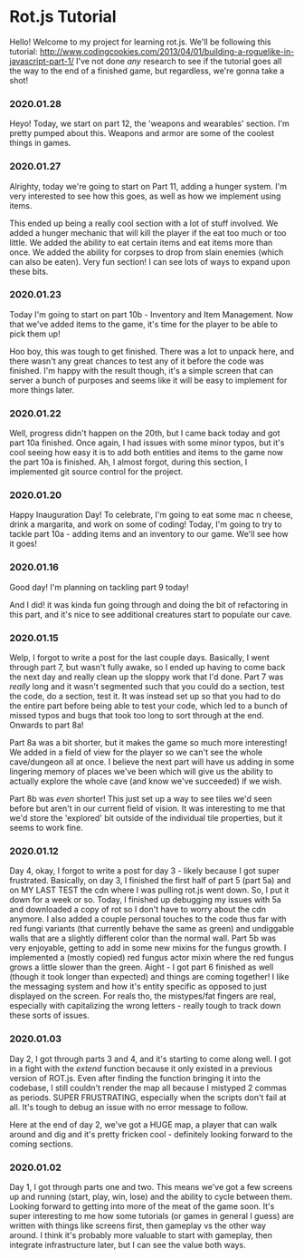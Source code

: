 # Rot.js Tutorial
Hello! Welcome to my project for learning rot.js. We'll be following this tutorial:
http://www.codingcookies.com/2013/04/01/building-a-roguelike-in-javascript-part-1/
I've not done *any* research to see if the tutorial goes all the way to the end of a finished game, but regardless, we're gonna take a shot!

### 2020.01.28
Heyo! Today, we start on part 12, the 'weapons and wearables' section. I'm pretty pumped about this. Weapons and armor are some of the coolest things in games.

### 2020.01.27
Alrighty, today we're going to start on Part 11, adding a hunger system. I'm very interested to see how this goes, as well as how we implement using items.

This ended up being a really cool section with a lot of stuff involved. We added a hunger mechanic that will kill the player if the eat too much or too little. We added the ability to eat certain items and eat items more than once. We added the ability for corpses to drop from slain enemies (which can also be eaten). Very fun section! I can see lots of ways to expand upon these bits.

### 2020.01.23
Today I'm going to start on part 10b - Inventory and Item Management. Now that we've added items to the game, it's time for the player to be able to pick them up!

Hoo boy, this was tough to get finished. There was a lot to unpack here, and there wasn't any great chances to test any of it before the code was finished. I'm happy with the result though, it's a simple screen that can server a bunch of purposes and seems like it will be easy to implement for more things later.

### 2020.01.22
Well, progress didn't happen on the 20th, but I came back today and got part 10a finished. Once again, I had issues with some minor typos, but it's cool seeing how easy it is to add both entities and items to the game now the part 10a is finished. Ah, I almost forgot, during this section, I implemented git source control for the project.

### 2020.01.20
Happy Inauguration Day! To celebrate, I'm going to eat some mac n cheese, drink a margarita, and work on some of coding! Today, I'm going to try to tackle part 10a - adding items and an inventory to our game. We'll see how it goes!

### 2020.01.16
Good day! I'm planning on tackling part 9 today!

And I did! it was kinda fun going through and doing the bit of refactoring in this part, and it's nice to see additional creatures start to populate our cave.

### 2020.01.15
Welp, I forgot to write a post for the last couple days. Basically, I went through part 7, but wasn't fully awake, so I ended up having to come back the next day and really clean up the sloppy work that I'd done. Part 7 was _really_ long and it wasn't segmented such that you could do a section, test the code, do a section, test it. It was instead set up so that you had to do the entire part before being able to test your code, which led to a bunch of missed typos and bugs that took too long to sort through at the end. Onwards to part 8a!

Part 8a was a bit shorter, but it makes the game so much more interesting! We added in a field of view for the player so we can't see the whole cave/dungeon all at once. I believe the next part will have us adding in some lingering memory of places we've been which will give us the ability to actually explore the whole cave (and know we've succeeded) if we wish.

Part 8b was _even_ shorter! This just set up a way to see tiles we'd seen before but aren't in our current field of vision. It was interesting to me that we'd store the 'explored' bit outside of the individual tile properties, but it seems to work fine.

### 2020.01.12
Day 4, okay, I forgot to write a post for day 3 - likely because I got super frustrated. Basically, on day 3, I finished the first half of part 5 (part 5a) and on MY LAST TEST the cdn where I was pulling rot.js went down. So, I put it down for a week or so. Today, I finished up debugging my issues with 5a and downloaded a copy of rot so I don't have to worry about the cdn anymore. I also added a couple personal touches to the code thus far with red fungi variants (that currently behave the same as green) and undiggable walls that are a slightly different color than the normal wall. Part 5b was very enjoyable, getting to add in some new mixins for the fungus growth. I implemented a (mostly copied) red fungus actor mixin where the red fungus grows a little slower than the green. Aight - I got part 6 finished as well (though it took longer than expected) and things are coming together! I like the messaging system and how it's entity specific as opposed to just displayed on the screen. For reals tho, the mistypes/fat fingers are real, especially with capitalizing the wrong letters - really tough to track down these sorts of issues.

### 2020.01.03
Day 2, I got through parts 3 and 4, and it's starting to come along well. I got in a fight with the _extend_ function because it only existed in a previous version of ROT.js. Even after finding the function bringing it into the codebase, I still couldn't render the map all because I mistyped 2 commas as periods. SUPER FRUSTRATING, especially when the scripts don't fail at all. It's tough to debug an issue with no error message to follow. 

Here at the end of day 2, we've got a HUGE map, a player that can walk around and dig and it's pretty fricken cool - definitely looking forward to the coming sections.

### 2020.01.02
Day 1, I got through parts one and two. This means we've got a few screens up and running (start, play, win, lose) and the ability to cycle between them. Looking forward to getting into more of the meat of the game soon. It's super interesting to me how some tutorials (or games in general I guess) are written with things like screens first, then gameplay vs the other way around. I think it's probably more valuable to start with gameplay, then integrate infrastructure later, but I can see the value both ways.
